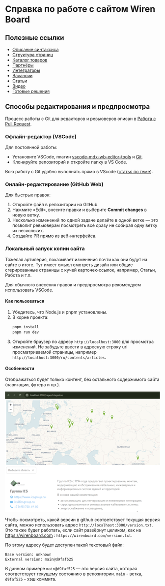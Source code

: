 # Справка по работе с сайтом Wiren Board

## Полезные ссылки

- [Описание синтаксиса](/doc/syntax.md)
- [Структура страниц](/doc/page.md)
- [Каталог товаров](/doc/catalog.md)
- [Партнёры](/doc/partners.md)
- [Интеграторы](/doc/integrators.md)
- [Вакансии](/doc/jobs.md)
- [Статьи](/doc/articles.md)
- [Видео](/doc/video.md)
- [Готовые решения](/doc/solutions.md)


## Способы редактирования и предпросмотра

Процесс работы с Git для редакторов и ревьюверов описан в [Работа с Pull Request](doc/git.md).

### Офлайн-редактор (VSCode)

Для постоянной работы:
- Установите VSCode, плагин [vscode-mdx-wb-editor-tools](https://github.com/wirenboard/vscode-mdx-wb-editor-tools) и [Git](https://git-scm.com/).
- Клонируйте репозиторий и откройте папку в VS Code.

Всю работу с Git удобно выполнять прямо в VScode ([статья по теме](https://htmlacademy.ru/blog/git/git-in-vscode)).

### Онлайн-редактирование (GitHub Web)

Для быстрых правок:
1. Откройте файл в репозитории на GitHub.
2. Нажмите «Edit», внесите правки и выберите **Commit changes** в новую ветку.
3. Несколько изменений по одной задаче делайте в одной ветке — это позволит ревьюверам посмотреть всё сразу не собирая одну ветку из нескольких.
4. Создайте PR прямо из веб-интерфейса.

### Локальный запуск копии сайта

Тяжёлая артилерия, показывает изменения почти как они будут на сайте в итоге. Тут имеет смысл смотреть дизайн или общие сгерированные страницы с кучей карточек-ссылок, например, Статьи, Работа и т.п.

Для обычного внесения правок и предпросмотра рекомендуем использовать VSCode.

#### Как пользоваться
1. Убедитесь, что Node.js и pnpm установлены.
2. В корне проекта:
   ```bash
   pnpm install
   pnpm run dev
   ```
3. Откройте браузер по адресу `http://localhost:3000` для просмотра изменений. Не забудьте ввести в адресную строку url просматриваемой страницы, например `http://localhost:3000/ru/contents/articles`.

#### Особенности
Отображаться будет только контент, без остального содержимого сайта (навигации, футера и пр.).

![Пример страницы](doc/example.png)

Чтобы посмотреть, какой версии в github соответствует текущая версия сайта, можно использовать адрес `http://localhost:3000/version.txt`.
Это также будет работать, если сайт развёрнут целиком, как на https://wirenboard.com : `https://wirenboard.com/version.txt`.

По этому адресу будет доступен такой текстовый файл:

```
Base version: unknown
External version: main@d9faf525
```

В данном примере `main@d9faf525` — это версия сайта, которая соответствует текущему состоянию в репозитории. `main` - ветка, `d9faf525` - хэш коммита.
